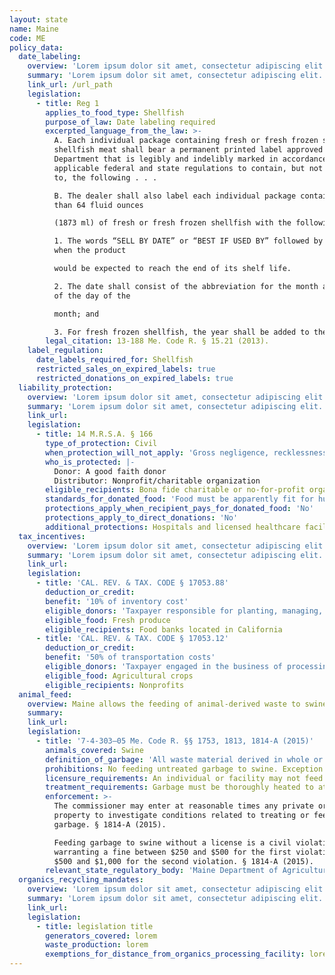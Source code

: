 ```yaml
---
layout: state
name: Maine
code: ME
policy_data:
  date_labeling:
    overview: 'Lorem ipsum dolor sit amet, consectetur adipiscing elit. Curabitur tellus mi, consequat at laoreet eget, vestibulum nec dolor. Vivamus volutpat quam ac quam bibendum rutrum.'
    summary: 'Lorem ipsum dolor sit amet, consectetur adipiscing elit. Curabitur tellus mi, consequat at laoreet eget, vestibulum nec dolor. Vivamus volutpat quam ac quam bibendum rutrum.'
    link_url: /url_path
    legislation:
      - title: Reg 1
        applies_to_food_type: Shellfish
        purpose_of_law: Date labeling required
        excerpted_language_from_the_law: >-
          A. Each individual package containing fresh or fresh frozen shucked
          shellfish meat shall bear a permanent printed label approved by the
          Department that is legibly and indelibly marked in accordance with
          applicable federal and state regulations to contain, but not be limited
          to, the following . . .

          B. The dealer shall also label each individual package containing less
          than 64 fluid ounces

          (1873 ml) of fresh or fresh frozen shellfish with the following:

          1. The words “SELL BY DATE” or “BEST IF USED BY” followed by a date
          when the product

          would be expected to reach the end of its shelf life.

          2. The date shall consist of the abbreviation for the month and number
          of the day of the

          month; and

          3. For fresh frozen shellfish, the year shall be added to the date.
        legal_citation: 13-188 Me. Code R. § 15.21 (2013).
    label_regulation:
      date_labels_required_for: Shellfish
      restricted_sales_on_expired_labels: true
      restricted_donations_on_expired_labels: true
  liability_protection:
    overview: 'Lorem ipsum dolor sit amet, consectetur adipiscing elit. Curabitur tellus mi, consequat at laoreet eget, vestibulum nec dolor. Vivamus volutpat quam ac quam bibendum rutrum.'
    summary: 'Lorem ipsum dolor sit amet, consectetur adipiscing elit. Curabitur tellus mi, consequat at laoreet eget, vestibulum nec dolor. Vivamus volutpat quam ac quam bibendum rutrum.'
    link_url:
    legislation:
      - title: 14 M.R.S.A. § 166
        type_of_protection: Civil
        when_protection_will_not_apply: 'Gross negligence, recklessness, or intentional misconduct'
        who_is_protected: |-
          Donor: A good faith donor
          Distributor: Nonprofit/charitable organization
        eligible_recipients: Bona fide charitable or no-for-profit organization
        standards_for_donated_food: 'Food must be apparently fit for human consumption; includes food not readily marketable due to appearance, freshness, or grade'
        protections_apply_when_recipient_pays_for_donated_food: 'No'
        protections_apply_to_direct_donations: 'No'
        additional_protections: Hospitals and licensed healthcare facilities can receive donor protections
  tax_incentives:
    overview: 'Lorem ipsum dolor sit amet, consectetur adipiscing elit. Curabitur tellus mi, consequat at laoreet eget, vestibulum nec dolor. Vivamus volutpat quam ac quam bibendum rutrum.'
    summary: 'Lorem ipsum dolor sit amet, consectetur adipiscing elit. Curabitur tellus mi, consequat at laoreet eget, vestibulum nec dolor. Vivamus volutpat quam ac quam bibendum rutrum.'
    link_url:
    legislation:
      - title: 'CAL. REV. & TAX. CODE § 17053.88'
        deduction_or_credit:
        benefit: '10% of inventory cost'
        eligible_donors: 'Taxpayer responsible for planting, managing, and harvesting crops'
        eligible_food: Fresh produce
        eligible_recipients: Food banks located in California
      - title: 'CAL. REV. & TAX. CODE § 17053.12'
        deduction_or_credit:
        benefit: '50% of transportation costs'
        eligible_donors: 'Taxpayer engaged in the business of processing, distributing, or selling agricultural products'
        eligible_food: Agricultural crops
        eligible_recipients: Nonprofits
  animal_feed:
    overview: Maine allows the feeding of animal-derived waste to swine provided that it has been properly heat-treated and fed by a licensed facility. All other waste may be fed to swine without heat-treatment. Individuals may feed household garbage to their own swine without heat-treating it and without a permit.
    summary:
    link_url:
    legislation:
      - title: '7-4-303–05 Me. Code R. §§ 1753, 1813, 1814-A (2015)'
        animals_covered: Swine
        definition_of_garbage: 'All waste material derived in whole or in part from the meat of any animal, including fish and poultry, or other animal material and other refuse of any character whatsoever that has been associated with any such material resulting from the handling, preparation, cooking or consumption of food, except that “garbage” does not include waste from ordinary household operations that is fed directly to swine on the same premises where such a household is located. § 1813 (2015).'
        prohibitions: No feeding untreated garbage to swine. Exception for individuals feeding household garbage. § 1814-A (2015).
        licensure_requirements: An individual or facility may not feed garbage to swine without procuring a license from the state. § 1814-A (2015).
        treatment_requirements: Garbage must be thoroughly heated to at least 212 degrees Fahrenheit for at least 30 minutes or treated in some other manner that is approved in writing by the state before being fed to swine. § 1814-A (2015).
        enforcement: >-
          The commissioner may enter at reasonable times any private or public
          property to investigate conditions related to treating or feeding of
          garbage. § 1814-A (2015).

          Feeding garbage to swine without a license is a civil violation
          warranting a fine between $250 and $500 for the first violation and
          $500 and $1,000 for the second violation. § 1814-A (2015).
        relevant_state_regulatory_body: 'Maine Department of Agriculture, Conservation, and Forestry (§ 1753 (2015)), <a href="http://www.maine.gov/dacf/">http://www.maine.gov/dacf/</a>.'
  organics_recycling_mandates:
    overview: 'Lorem ipsum dolor sit amet, consectetur adipiscing elit. Curabitur tellus mi, consequat at laoreet eget, vestibulum nec dolor. Vivamus volutpat quam ac quam bibendum rutrum.'
    summary: 'Lorem ipsum dolor sit amet, consectetur adipiscing elit. Curabitur tellus mi, consequat at laoreet eget, vestibulum nec dolor. Vivamus volutpat quam ac quam bibendum rutrum.'
    link_url:
    legislation:
      - title: legislation title
        generators_covered: lorem
        waste_production: lorem
        exemptions_for_distance_from_organics_processing_facility: lorem
---
```

